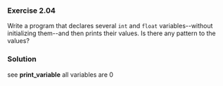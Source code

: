 ### Exercise 2.04
Write a program that declares several `int` and `float` variables--without
initializing them--and then prints their values. Is there any pattern to the
values?

### Solution
see **print_variable** all variables are 0

